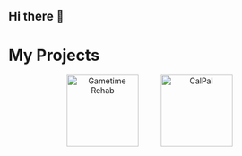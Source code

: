 ## Hi there 👋

<!--
**mrboom192/mrboom192** is a ✨ _special_ ✨ repository because its `README.md` (this file) appears on your GitHub profile.

Here are some ideas to get you started:

- 🔭 I’m currently working on ...
- 🌱 I’m currently learning ...
- 👯 I’m looking to collaborate on ...
- 🤔 I’m looking for help with ...
- 💬 Ask me about ...
- 📫 How to reach me: ...
- 😄 Pronouns: ...
- ⚡ Fun fact: ...
-->
# My Projects

<div style="display: flex; align-items: center; justify-content: center; gap: 40px; flex-wrap: wrap;">

<a href="https://github.com/your-username/GametimeRehab" style="text-decoration: none; text-align: center;">
  <img src="https://github.com/user-attachments/assets/a7b80130-6504-46a8-b21d-92075613f03f" alt="Gametime Rehab" width="128">
</a>

<a href="https://github.com/your-username/CalPal" style="text-decoration: none; text-align: center;">
  <img src="https://github.com/user-attachments/assets/33db8cf3-e768-4b7d-a54e-ed03d4bf60f1" alt="CalPal" width="128">
</a>

</div>
